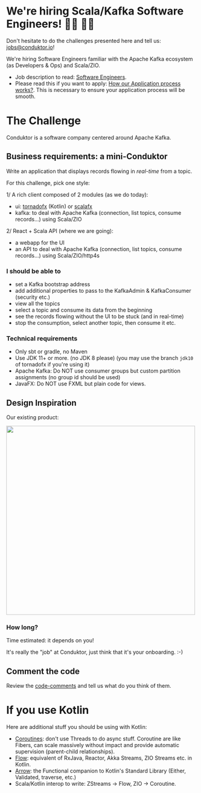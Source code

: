 # We're hiring Scala/Kafka Software Engineers! 👨‍💻 👩‍💻

Don't hesitate to do the challenges presented here and tell us: jobs@conduktor.io!

We're hiring Software Engineers familiar with the Apache Kafka ecosystem (as Developers & Ops) and Scala/ZIO.

- Job description to read: [Software Engineers](https://apply.workable.com/conduktor/j/A7E3C47339/).
- Please read this if you want to apply: [How our Application process works?](../application-process.md). This is necessary to ensure your application process will be smooth.

# The Challenge

Conduktor is a software company centered around Apache Kafka.

## Business requirements: a mini-Conduktor

Write an application that displays records flowing in *real-time* from a topic.

For this challenge, pick one style:

1/ A rich client composed of 2 modules (as we do today):
- ui: [tornadofx](https://github.com/edvin/tornadofx) (Kotlin) or [scalafx](https://www.scalafx.org/)
- kafka: to deal with Apache Kafka (connection, list topics, consume records...) using Scala/ZIO

2/ React + Scala API (where we are going):
- a webapp for the UI
- an API to deal with Apache Kafka (connection, list topics, consume records...) using Scala/ZIO/http4s

### I should be able to

- set a Kafka bootstrap address
- add additional properties to pass to the KafkaAdmin & KafkaConsumer (security etc.)
- view all the topics
- select a topic and consume its data from the beginning
- see the records flowing without the UI to be stuck (and in real-time)
- stop the consumption, select another topic, then consume it etc.

### Technical requirements

- Only sbt or gradle, no Maven
- Use JDK 11+ or more. (no JDK 8 please) (you may use the branch `jdk10` of tornadofx if you're using it)
- Apache Kafka: Do NOT use consumer groups but custom partition assignments (no group id should be used)
- JavaFX: Do NOT use FXML but plain code for views.

## Design Inspiration

Our existing product:

<img src="https://user-images.githubusercontent.com/3936459/129449736-1f953556-30e9-44af-b753-fab8806fde69.png" width=500 />

### How long?

Time estimated: it depends on you!

It's really the "job" at Conduktor, just think that it's your onboarding. :-)

## Comment the code

Review the [code-comments](https://github.com/conduktor/conduktor-coding-challenge/tree/main/software-engineers/code-comments) and tell us what do you think of them.

# If you use Kotlin

Here are additional stuff you should be using with Kotlin:

- [Coroutines](https://kotlinlang.org/docs/reference/coroutines-overview.html): don't use Threads to do async stuff. Coroutine are like Fibers, can scale massively without impact and provide automatic supervision (parent-child relationships).
- [Flow](https://kotlinlang.org/docs/reference/coroutines/flow.html): equivalent of RxJava, Reactor, Akka Streams, ZIO Streams etc. in Kotlin.
- [Arrow](https://arrow-kt.io/): the Functional companion to Kotlin's Standard Library (Either, Validated, traverse, etc.)
- Scala/Kotlin interop to write: ZStreams -> Flow, ZIO -> Coroutine.


